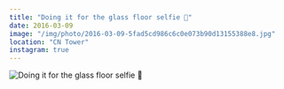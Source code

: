 ```yaml
---
title: "Doing it for the glass floor selfie 📸"
date: 2016-03-09
image: "/img/photo/2016-03-09-5fad5cd986c6c0e073b90d13155388e8.jpg"
location: "CN Tower"
instagram: true
---
```


![Doing it for the glass floor selfie 📸](/img/photo/2016-03-09-5fad5cd986c6c0e073b90d13155388e8.jpg)
